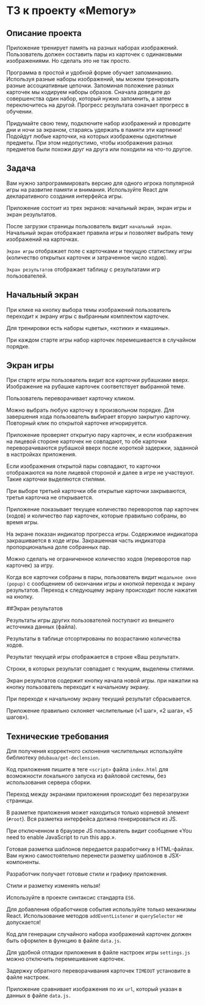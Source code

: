 # ТЗ к проекту «Memory»

## Описание проекта
Приложение тренирует память на разных наборах изображений. Пользователь должен составить пары из карточек с одинаковыми изображениями. Но сделать это не так просто.

Программа в простой и удобной форме обучает запоминанию. Используя разные наборы изображений, мы можем тренировать разные ассоциативные цепочки. Запоминая положение разных карточек мы кодируем наборы образов. Сначала доведите до совершенства один набор, который нужно запомнить, а затем переключитесь на другой. Прогресс результата означает прогресс в обучении.

Придумайте свою тему, подключите набор изображений и проводите дни и ночи за экраном, стараясь удержать в памяти эти картинки! Подойдут любые карточки, на которых изображены однотипные предметы. При этом недопустимо, чтобы изображения разных предметов были похожи друг на друга или походили на что-то другое.


## Задача
Вам нужно запрограммировать версию для одного игрока популярной игры на развитие памяти и внимания.  Используйте React для декларативного создания интерфейса игры.

Приложение состоит из трех экранов: начальный экран, экран игры и экран результатов.

После загрузки страницы пользователь видит `начальный экран`. Начальный экран отображает правила игры и позволяет выбрать тему изображений на карточках.

`Экран игры` отображает поле с карточками и текущую статистику игры (количество открытых карточек и затраченное число ходов).

`Экран результатов` отображает таблицу с результатами игр пользователей.


## Начальный экран
При клике на кнопку выбора темы изображений пользователь переходит к экрану игры с выбранным комплектом карточек.

Для тренировки есть наборы «цветы», «котики» и «машины».

При каждом старте игры набор карточек перемешивается в случайном порядке.


## Экран игры

При старте игры пользователь видит все карточки рубашками вверх. Изображение на рубашке карточек соответствует выбранной теме.

Пользователь переворачивает карточку кликом.

Можно выбрать любую карточку в произвольном порядке. Для завершения хода пользователь выбирает вторую закрытую карточку. Повторный клик по открытой карточке игнорируется.

Приложение проверяет открытую пару карточек, и если изображения на лицевой стороне карточек не совпадают, то обе карточки переворачиваются рубашкой вверх после короткой задержки, заданной в настройках приложения.

Если изображения открытой пары совпадают, то карточки отображаются на поле лицевой стороной и далее в игре не участвуют. Такие карточки выделяются стилями.

При выборе третьей карточки обе открытые карточки закрываются, третья карточка не открывается.

Приложение показывает текущее количество переворотов пар карточек (ходов) и количество пар карточек, которые правильно собраны, во время игры.

На экране показан индикатор прогресса игры. Содержимое индикатора закрашивается в ходе игры. Закрашенная часть индикатора пропорциональна доле собранных пар.

Можно сделать не ограниченное количество ходов (переворотов пар карточек) за игру.

Когда все карточки собраны в пары, пользователь видит `модальное окно (popup)` с сообщением об окончании игры и кнопкой перехода к экрану результатов. Переход к следующему экрану происходит после нажатия на кнопку.


##Экран результатов

Результаты игры других пользователей поступают из внешнего источника данных (файла).

Результаты в таблице отсортированы по возрастанию количества ходов.

Результат текущей игры отображается в строке «Ваш результат».

Строки, в которых результат совпадает с текущим, выделены стилями.

Экран результатов содержит кнопку начала новой игры. при нажатии на кнопку пользователь переходит к начальному экрану.

При переходе к начальному экрану текущий результат сбрасывается.

Приложение правильно склоняет числительные («1 шаг», «2 шага», «5 шагов»).


## Технические требования

Для получения корректного склонения числительных используйте библиотеку `@dubaua/get-declension`.

Код приложения пишите в теге `<script>` файла `index.html` для возможности локального запуска из файловой системы, без использования сервера сборки.

Переход между экранами приложения происходит без перезагрузки страницы.

В разметке приложения может находиться только корневой элемент (`#root`). Вся разметка интерфейса должна генерироваться из JS.

При отключенном в браузере JS пользователь видит сообщение «You need to enable JavaScript to run this app.».

Готовая разметка шаблонов передается разработчику в HTML-файлах. Вам нужно самостоятельно перенести разметку шаблонов в JSX-компоненты.

Разработчик получает готовые стили и графику приложения.

Стили и разметку изменять нельзя!

Используйте в проекте синтаксис стандарта `ES6`.

Для добавления обработчиков события используйте только механизмы React. Использование методов `addEventListener` и `querySelector` не допускается!

Код для генерации случайного набора изображений карточек должен быть оформлен в функцию в файле `data.js`.

Для удобной отладки приложения в файле настроек игры `settings.js` можно отключить перемешивание карточек.

Задержку обратного переворачивания карточек `TIMEOUT` установите в файле настроек.

Приложение сравнивает изображения по их `url`, который указан в данных в файле `data.js.`
